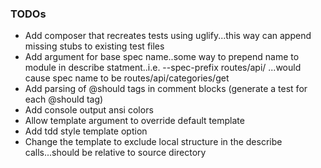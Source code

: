 ### TODOs

- Add composer that recreates tests using uglify...this way can append missing stubs to existing test files
- Add argument for base spec name..some way to prepend name to module in describe statment..i.e. --spec-prefix routes/api/ ...would cause spec name to be routes/api/categories/get 
- Add parsing of @should tags in comment blocks (generate a test for each @should tag)
- Add console output ansi colors
- Allow template argument to override default template
- Add tdd style template option
- Change the template to exclude local structure in the describe calls...should be relative to source directory
